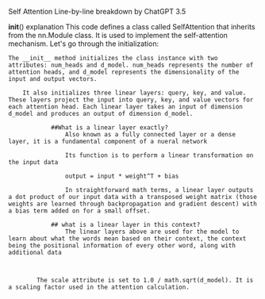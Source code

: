 Self Attention Line-by-line breakdown by ChatGPT 3.5

__init__() explanation
This code defines a class called SelfAttention that inherits from the nn.Module class. It is used to implement the self-attention mechanism. Let's go through the initialization:
    
    The __init__ method initializes the class instance with two attributes: num_heads and d_model. num_heads represents the number of attention heads, and d_model represents the dimensionality of the input and output vectors.

        It also initializes three linear layers: query, key, and value. These layers project the input into query, key, and value vectors for each attention head. Each linear layer takes an input of dimension d_model and produces an output of dimension d_model.

                ##What is a linear layer exactly?
                    Also known as a fully connected layer or a dense layer, it is a fundamental component of a nueral network
                    
                    Its function is to perform a linear transformation on the input data

                    output = input * weight^T + bias

                    In straightforward math terms, a linear layer outputs a dot product of our input data with a transposed weight matrix (those weights are learned through backpropagation and gradient descent) with a bias term added on for a small offset.

                ## what is a linear layer in this context? 
                    The linear layers above are used for the model to learn about what the words mean based on their context, the context being the positional information of every other word, along with additional data

                

            The scale attribute is set to 1.0 / math.sqrt(d_model). It is a scaling factor used in the attention calculation.

